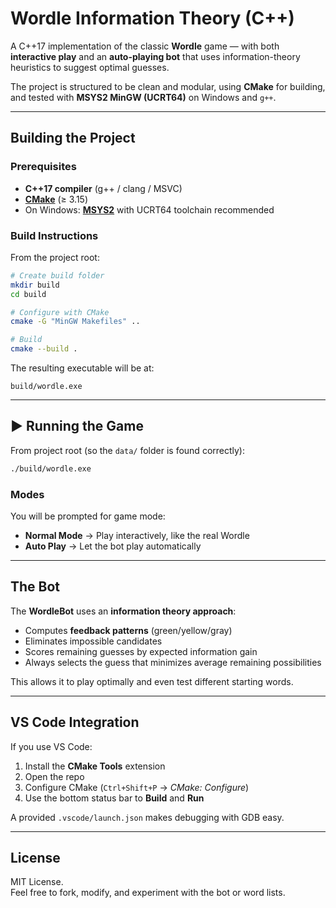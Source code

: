 # Wordle Information Theory (C++)

A C++17 implementation of the classic **Wordle** game — with both **interactive play** and an **auto-playing bot** that uses information-theory heuristics to suggest optimal guesses.  

The project is structured to be clean and modular, using **CMake** for building, and tested with **MSYS2 MinGW (UCRT64)** on Windows and `g++`.

---

## Building the Project

### Prerequisites
- **C++17 compiler** (g++ / clang / MSVC)
- [**CMake**](https://cmake.org/download/) (≥ 3.15)
- On Windows: [**MSYS2**](https://www.msys2.org/) with UCRT64 toolchain recommended

### Build Instructions
From the project root:

```bash
# Create build folder
mkdir build
cd build

# Configure with CMake
cmake -G "MinGW Makefiles" ..

# Build
cmake --build .
```

The resulting executable will be at:
```
build/wordle.exe
```

---

## ▶️ Running the Game

From project root (so the `data/` folder is found correctly):

```bash
./build/wordle.exe
```

### Modes
You will be prompted for game mode:
- **Normal Mode** → Play interactively, like the real Wordle
- **Auto Play** → Let the bot play automatically
---

## The Bot

The **WordleBot** uses an **information theory approach**:
- Computes **feedback patterns** (green/yellow/gray)
- Eliminates impossible candidates
- Scores remaining guesses by expected information gain
- Always selects the guess that minimizes average remaining possibilities

This allows it to play optimally and even test different starting words.

---

## VS Code Integration

If you use VS Code:
1. Install the **CMake Tools** extension
2. Open the repo
3. Configure CMake (`Ctrl+Shift+P` → *CMake: Configure*)
4. Use the bottom status bar to **Build** and **Run**

A provided `.vscode/launch.json` makes debugging with GDB easy.  

---

## License

MIT License.  
Feel free to fork, modify, and experiment with the bot or word lists.
